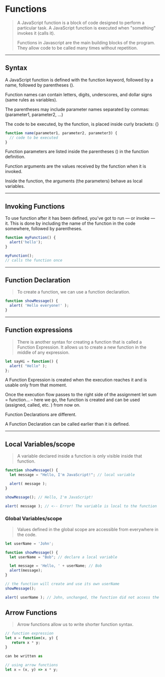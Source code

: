 # Functions

> A JavaScript function is a block of code designed to perform a particular task.
A JavaScript function is executed when "something" invokes it (calls it).
> 
> Functions in Javascript are the main building blocks of the program. They allow code to be called many times without repetition.

---

## Syntax
A JavaScript function is defined with the function keyword, followed by a name, followed by parentheses ().

Function names can contain letters, digits, underscores, and dollar signs (same rules as variables).

The parentheses may include parameter names separated by commas:
(parameter1, parameter2, ...)

The code to be executed, by the function, is placed inside curly brackets: {}

```js
function name(parameter1, parameter2, parameter3) {
  // code to be executed
}
```

Function parameters are listed inside the parentheses () in the function definition.

Function arguments are the values received by the function when it is invoked.

Inside the function, the arguments (the parameters) behave as local variables.

---

## Invoking Functions

To use function after it has been defined, you've got to run — or invoke — it. This is done by including the name of the function in the code somewhere, followed by parentheses.

```js
function myFunction() {
  alert('hello');
}

myFunction();
// calls the function once
```
---

## Function Declaration

> To create a function, we can use a function declaration.

```js
function showMessage() {
  alert( 'Hello everyone!' );
}
```

---
## Function expressions
>There is another syntax for creating a function that is called a Function Expression.
It allows us to create a new function in the middle of any expression.

```js
let sayHi = function() {
  alert( "Hello" );
};
```

A Function Expression is created when the execution reaches it and is usable only from that moment.

Once the execution flow passes to the right side of the assignment let sum = function… – here we go, the function is created and can be used (assigned, called, etc. ) from now on.

Function Declarations are different.

A Function Declaration can be called earlier than it is defined.

---

## Local Variables/scope
>A variable declared inside a function is only visible inside that function.

```js
function showMessage() {
  let message = "Hello, I'm JavaScript!"; // local variable

  alert( message );
}

showMessage(); // Hello, I'm JavaScript!

alert( message ); // <-- Error! The variable is local to the function
```

### Global Variables/scope
>Values defined in the global scope are accessible from everywhere in the code.

```js
let userName = 'John';

function showMessage() {
  let userName = "Bob"; // declare a local variable

  let message = 'Hello, ' + userName; // Bob
  alert(message);
}

// the function will create and use its own userName
showMessage();

alert( userName ); // John, unchanged, the function did not access the outer variable
```

## Arrow Functions
>Arrow functions allow us to write shorter function syntax.

```js
// function expression
let x = function(x, y) {
   return x * y;
}

can be written as

// using arrow functions
let x = (x, y) => x * y;